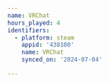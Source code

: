 ```yaml
---
name: VRChat
hours_played: 4
identifiers:
  - platform: steam
    appid: '438100'
    name: VRChat
    synced_on: '2024-07-04'

---
```

